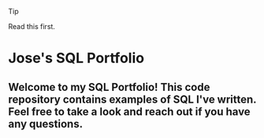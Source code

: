 > [!TIP]
> Read this first. 


# Jose's SQL Portfolio 

## Welcome to my SQL Portfolio! This code repository contains examples of SQL I've written. Feel free to take a look and reach out if you have any questions.
